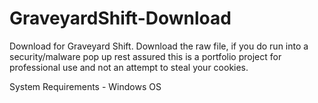 # GraveyardShift-Download
Download for Graveyard Shift. Download the raw file, if you do run into a security/malware pop up rest assured this is a portfolio project for professional use and not an attempt to steal your cookies.

System Requirements - Windows OS

